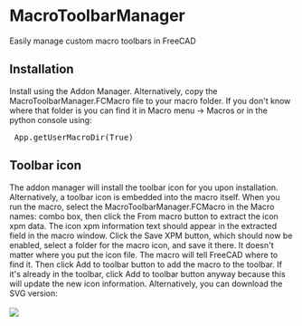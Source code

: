 # MacroToolbarManager
Easily manage custom macro toolbars in FreeCAD

## Installation
Install using the Addon Manager.  Alternatively, copy the MacroToolbarManager.FCMacro file to your macro folder.  If you don't know where that folder is you can find it in Macro menu -> Macros or in the python console using:<pre>
App.getUserMacroDir(True)
</pre>

## Toolbar icon
The addon manager will install the toolbar icon for you upon installation.  Alternatively, a toolbar icon is embedded into the macro itself.  When you run the macro, select the MacroToolbarManager.FCMacro in the Macro names: combo box, then click the From macro button to extract the icon xpm data.  The icon xpm information text should appear in the extracted field in the macro window.  Click the Save XPM button, which should now be enabled, select a folder for the macro icon, and save it there.  It doesn't matter where you put the icon file.  The macro will tell FreeCAD where to find it.  Then click Add to toolbar button to add the macro to the toolbar.  If it's already in the toolbar, click Add to toolbar button anyway because this will update the new icon information.  Alternatively, you can download the SVG version:<br/><br/> <a href="https://wiki.freecad.org/images/5/56/MacroToolbarManager_icon.svg"><img src = "https://wiki.freecad.org/images/5/56/MacroToolbarManager_icon.svg"></a>

